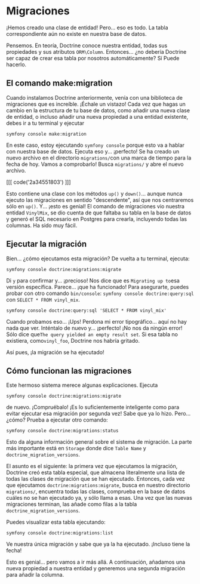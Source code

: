 # Migraciones

¡Hemos creado una clase de entidad! Pero... eso es todo. La tabla correspondiente aún no existe en nuestra base de datos.

Pensemos. En teoría, Doctrine conoce nuestra entidad, todas sus propiedades y sus atributos `ORM\Column`. Entonces... ¿no debería Doctrine ser capaz de crear esa tabla por nosotros automáticamente? Sí Puede hacerlo.

## El comando make:migration

Cuando instalamos Doctrine anteriormente, venía con una biblioteca de migraciones que es increíble. ¡Échale un vistazo! Cada vez que hagas un cambio en la estructura de tu base de datos, como añadir una nueva clase de entidad, o incluso añadir una nueva propiedad a una entidad existente, debes ir a tu terminal y ejecutar

```terminal
symfony console make:migration
```

En este caso, estoy ejecutando `symfony console` porque esto va a hablar con nuestra base de datos. Ejecuta eso y... ¡perfecto! Se ha creado un nuevo archivo en el directorio `migrations/`con una marca de tiempo para la fecha de hoy. Vamos a comprobarlo! Busca `migrations/` y abre el nuevo archivo.

[[[ code('2a34551803') ]]]

Esto contiene una clase con los métodos `up()` y `down()`... aunque nunca ejecuto las migraciones en sentido "descendente", así que nos centraremos sólo en `up()`. Y... ¡esto es genial! El comando de migraciones vio nuestra entidad `VinylMix`, se dio cuenta de que faltaba su tabla en la base de datos y generó el SQL necesario en Postgres para crearla, incluyendo todas las columnas. Ha sido muy fácil.

## Ejecutar la migración

Bien... ¿cómo ejecutamos esta migración? De vuelta a tu terminal, ejecuta:

```terminal
symfony console doctrine:migrations:migrate
```

Di `y` para confirmar y... ¡precioso! Nos dice que es `Migrating up to`esa versión específica. Parece... ¡que ha funcionado! Para asegurarte, puedes probar con otro comando `bin/console`: `symfony console doctrine:query:sql`
con `SELECT * FROM vinyl_mix`.

```terminal-silent
symfony console doctrine:query:sql 'SELECT * FROM vinyl_mix'
```

Cuando probamos eso... ¡Ups! Perdona mi error tipográfico... aquí no hay nada que ver. Inténtalo de nuevo y... ¡perfecto! ¡No nos da ningún error! Sólo dice que`The query yielded an empty result set`. Si esa tabla no existiera, como`vinyl_foo`, Doctrine nos habría gritado.

Así pues, ¡la migración se ha ejecutado!

## Cómo funcionan las migraciones

Este hermoso sistema merece algunas explicaciones. Ejecuta

```terminal
symfony console doctrine:migrations:migrate
```

de nuevo. ¡Compruébalo! ¡Es lo suficientemente inteligente como para evitar ejecutar esa migración por segunda vez! Sabe que ya lo hizo. Pero... ¿cómo? Prueba a ejecutar otro comando:

```terminal
symfony console doctrine:migrations:status
```

Esto da alguna información general sobre el sistema de migración. La parte más importante está en `Storage` donde dice `Table Name` y `doctrine_migration_versions`.

El asunto es el siguiente: la primera vez que ejecutamos la migración, Doctrine creó esta tabla especial, que almacena literalmente una lista de todas las clases de migración que se han ejecutado. Entonces, cada vez que ejecutamos `doctrine:migrations:migrate`, busca en nuestro directorio `migrations/`, encuentra todas las clases, comprueba en la base de datos cuáles no se han ejecutado ya, y sólo llama a esas. Una vez que las nuevas migraciones terminan, las añade como filas a la tabla `doctrine_migration_versions`.

Puedes visualizar esta tabla ejecutando:

```terminal
symfony console doctrine:migrations:list
```

Ve nuestra única migración y sabe que ya la ha ejecutado. ¡Incluso tiene la fecha!

Esto es genial... pero vamos a ir más allá. A continuación, añadamos una nueva propiedad a nuestra entidad y generemos una segunda migración para añadir la columna.
